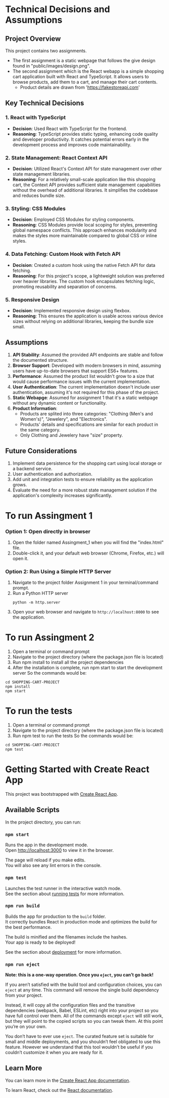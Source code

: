# Technical Decisions and Assumptions

## Project Overview
This project contains two assignments.
- The first assignment is a static webpage that follows the give design found in "public/images/design.png".
- The second assignment which is the React webapp is a simple shopping cart application built with React and TypeScript. It allows users to browse products, add them to a cart, and manage their cart contents.
    - Product details are drawn from 'https://fakestoreapi.com'

## Key Technical Decisions

### 1. React with TypeScript
- **Decision**: Used React with TypeScript for the frontend.
- **Reasoning**: TypeScript provides static typing, enhancing code quality and developer productivity. It catches potential errors early in the development process and improves code maintainability.

### 2. State Management: React Context API
- **Decision**: Utilized React's Context API for state management over other state management libraries.
- **Reasoning**: For a relatively small-scale application like this shopping cart, the Context API provides sufficient state management capabilities without the overhead of additional libraries. It simplifies the codebase and reduces bundle size.

### 3. Styling: CSS Modules
- **Decision**: Employed CSS Modules for styling components.
- **Reasoning**: CSS Modules provide local scoping for styles, preventing global namespace conflicts. This approach enhances modularity and makes the styles more maintainable compared to global CSS or inline styles.

### 4. Data Fetching: Custom Hook with Fetch API
- **Decision**: Created a custom hook using the native Fetch API for data fetching.
- **Reasoning**: For this project's scope, a lightweight solution was preferred over heavier libraries. The custom hook encapsulates fetching logic, promoting reusability and separation of concerns.

### 5. Responsive Design
- **Decision**: Implemented responsive design using flexbox.
- **Reasoning**: This ensures the application is usable across various device sizes without relying on additional libraries, keeping the bundle size small.

## Assumptions

1. **API Stability**: Assumed the provided API endpoints are stable and follow the documented structure.
2. **Browser Support**: Developed with modern browsers in mind, assuming users have up-to-date browsers that support ES6+ features.
3. **Performance**: Assumed the product list wouldn't grow to a size that would cause performance issues with the current implementation.
4. **User Authentication**: The current implementation doesn't include user authentication, assuming it's not required for this phase of the project.
5. **Static Webapge**: Assumed for assignment 1 that it's a static webpage without any dynamic content or functionality.
6. **Product Information**: 
    - Products are splited into three categories: "Clothing (Men's and Women's)", "Jewelery", and "Electronics".
    - Products' details and specifications are similar for each product in the same category.
    - Only Clothing and Jewelery have "size" property.

## Future Considerations

1. Implement data persistence for the shopping cart using local storage or a backend service. 
2. User authentication and authorization.
3. Add unit and integration tests to ensure reliability as the application grows.
4. Evaluate the need for a more robust state management solution if the application's complexity increases significantly.

# To run Assingment 1 

### Option 1: Open directly in browser

1. Open the folder named Assingment_1 when you will find the "index.html" file.
2. Double-click it, and your default web browser (Chrome, Firefox, etc.) will open it.

### Option 2: Run Using a Simple HTTP Server

1. Navigate to the project folder Assignment 1 in your terminal/command prompt.
2. Run a Python HTTP server
    ```
    python -m http.server
    ```
3. Open your web browser and navigate to `http://localhost:8000` to see the application.

# To run Assingment 2 

1. Open a terminal or command prompt
2. Navigate to the project directory (where the package.json file is located)
3. Run npm install to install all the project dependencies
4. After the installation is complete, run npm start to start the development server
So the commands would be:
```
cd SHOPPING-CART-PROJECT
npm install
npm start
```
# To run the tests

1. Open a terminal or command prompt
2. Navigate to the project directory (where the package.json file is located)
3. Run npm test to run the tests
So the commands would be:
```
cd SHOPPING-CART-PROJECT
npm test
```


# Getting Started with Create React App

This project was bootstrapped with [Create React App](https://github.com/facebook/create-react-app).

## Available Scripts

In the project directory, you can run:

### `npm start`

Runs the app in the development mode.\
Open [http://localhost:3000](http://localhost:3000) to view it in the browser.

The page will reload if you make edits.\
You will also see any lint errors in the console.

### `npm test`

Launches the test runner in the interactive watch mode.\
See the section about [running tests](https://facebook.github.io/create-react-app/docs/running-tests) for more information.

### `npm run build`

Builds the app for production to the `build` folder.\
It correctly bundles React in production mode and optimizes the build for the best performance.

The build is minified and the filenames include the hashes.\
Your app is ready to be deployed!

See the section about [deployment](https://facebook.github.io/create-react-app/docs/deployment) for more information.

### `npm run eject`

**Note: this is a one-way operation. Once you `eject`, you can’t go back!**

If you aren’t satisfied with the build tool and configuration choices, you can `eject` at any time. This command will remove the single build dependency from your project.

Instead, it will copy all the configuration files and the transitive dependencies (webpack, Babel, ESLint, etc) right into your project so you have full control over them. All of the commands except `eject` will still work, but they will point to the copied scripts so you can tweak them. At this point you’re on your own.

You don’t have to ever use `eject`. The curated feature set is suitable for small and middle deployments, and you shouldn’t feel obligated to use this feature. However we understand that this tool wouldn’t be useful if you couldn’t customize it when you are ready for it.

## Learn More

You can learn more in the [Create React App documentation](https://facebook.github.io/create-react-app/docs/getting-started).

To learn React, check out the [React documentation](https://reactjs.org/).
